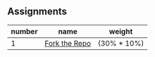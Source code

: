 ## Assignments

number | name | weight
--- | --- | ---
1 | [Fork the Repo](/assignments/fork-the-repo/assignment.md) | (30% * 10%)
